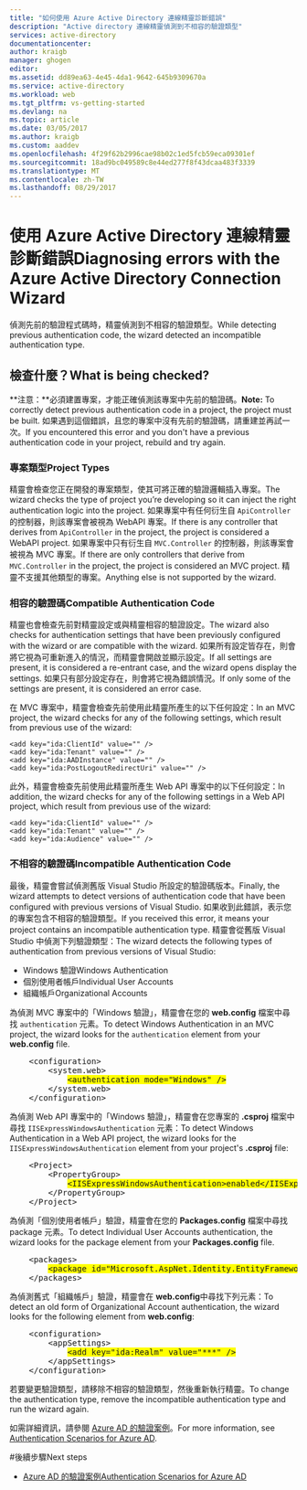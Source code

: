```yaml
---
title: "如何使用 Azure Active Directory 連線精靈診斷錯誤"
description: "Active directory 連線精靈偵測到不相容的驗證類型"
services: active-directory
documentationcenter: 
author: kraigb
manager: ghogen
editor: 
ms.assetid: dd89ea63-4e45-4da1-9642-645b9309670a
ms.service: active-directory
ms.workload: web
ms.tgt_pltfrm: vs-getting-started
ms.devlang: na
ms.topic: article
ms.date: 03/05/2017
ms.author: kraigb
ms.custom: aaddev
ms.openlocfilehash: 4f29f62b2996cae98b02c1ed5fcb59eca09301ef
ms.sourcegitcommit: 18ad9bc049589c8e44ed277f8f43dcaa483f3339
ms.translationtype: MT
ms.contentlocale: zh-TW
ms.lasthandoff: 08/29/2017
---
```

# <a name="diagnosing-errors-with-the-azure-active-directory-connection-wizard"></a><span data-ttu-id="07ba7-103">使用 Azure Active Directory 連線精靈診斷錯誤</span><span class="sxs-lookup"><span data-stu-id="07ba7-103">Diagnosing errors with the Azure Active Directory Connection Wizard</span></span>
<span data-ttu-id="07ba7-104">偵測先前的驗證程式碼時，精靈偵測到不相容的驗證類型。</span><span class="sxs-lookup"><span data-stu-id="07ba7-104">While detecting previous authentication code, the wizard detected an incompatible authentication type.</span></span>   

## <a name="what-is-being-checked"></a><span data-ttu-id="07ba7-105">檢查什麼？</span><span class="sxs-lookup"><span data-stu-id="07ba7-105">What is being checked?</span></span>
<span data-ttu-id="07ba7-106">**注意：**必須建置專案，才能正確偵測該專案中先前的驗證碼。</span><span class="sxs-lookup"><span data-stu-id="07ba7-106">**Note:** To correctly detect previous authentication code in a project, the project must be built.</span></span>  <span data-ttu-id="07ba7-107">如果遇到這個錯誤，且您的專案中沒有先前的驗證碼，請重建並再試一次。</span><span class="sxs-lookup"><span data-stu-id="07ba7-107">If you encountered this error and you don't have a previous authentication code in your project, rebuild and try again.</span></span>

### <a name="project-types"></a><span data-ttu-id="07ba7-108">專案類型</span><span class="sxs-lookup"><span data-stu-id="07ba7-108">Project Types</span></span>
<span data-ttu-id="07ba7-109">精靈會檢查您正在開發的專案類型，使其可將正確的驗證邏輯插入專案。</span><span class="sxs-lookup"><span data-stu-id="07ba7-109">The wizard checks the type of project you’re developing so it can inject the right authentication logic into the project.</span></span>  <span data-ttu-id="07ba7-110">如果專案中有任何衍生自 `ApiController` 的控制器，則該專案會被視為 WebAPI 專案。</span><span class="sxs-lookup"><span data-stu-id="07ba7-110">If there is any controller that derives from `ApiController` in the project, the project is considered a WebAPI project.</span></span>  <span data-ttu-id="07ba7-111">如果專案中只有衍生自 `MVC.Controller` 的控制器，則該專案會被視為 MVC 專案。</span><span class="sxs-lookup"><span data-stu-id="07ba7-111">If there are only controllers that derive from `MVC.Controller` in the project, the project is considered an MVC project.</span></span>  <span data-ttu-id="07ba7-112">精靈不支援其他類型的專案。</span><span class="sxs-lookup"><span data-stu-id="07ba7-112">Anything else is not supported by the wizard.</span></span>

### <a name="compatible-authentication-code"></a><span data-ttu-id="07ba7-113">相容的驗證碼</span><span class="sxs-lookup"><span data-stu-id="07ba7-113">Compatible Authentication Code</span></span>
<span data-ttu-id="07ba7-114">精靈也會檢查先前對精靈設定或與精靈相容的驗證設定。</span><span class="sxs-lookup"><span data-stu-id="07ba7-114">The wizard also checks for authentication settings that have been previously configured with the wizard or are compatible with the wizard.</span></span>  <span data-ttu-id="07ba7-115">如果所有設定皆存在，則會將它視為可重新進入的情況，而精靈會開啟並顯示設定。</span><span class="sxs-lookup"><span data-stu-id="07ba7-115">If all settings are present, it is considered a re-entrant case, and the wizard opens display the settings.</span></span>  <span data-ttu-id="07ba7-116">如果只有部分設定存在，則會將它視為錯誤情況。</span><span class="sxs-lookup"><span data-stu-id="07ba7-116">If only some of the settings are present, it is considered an error case.</span></span>

<span data-ttu-id="07ba7-117">在 MVC 專案中，精靈會檢查先前使用此精靈所產生的以下任何設定：</span><span class="sxs-lookup"><span data-stu-id="07ba7-117">In an MVC project, the wizard checks for any of the following settings, which result from previous use of the wizard:</span></span>

    <add key="ida:ClientId" value="" />
    <add key="ida:Tenant" value="" />
    <add key="ida:AADInstance" value="" />
    <add key="ida:PostLogoutRedirectUri" value="" />

<span data-ttu-id="07ba7-118">此外，精靈會檢查先前使用此精靈所產生 Web API 專案中的以下任何設定：</span><span class="sxs-lookup"><span data-stu-id="07ba7-118">In addition, the wizard checks for any of the following settings in a Web API project, which result from previous use of the wizard:</span></span>

    <add key="ida:ClientId" value="" />
    <add key="ida:Tenant" value="" />
    <add key="ida:Audience" value="" />

### <a name="incompatible-authentication-code"></a><span data-ttu-id="07ba7-119">不相容的驗證碼</span><span class="sxs-lookup"><span data-stu-id="07ba7-119">Incompatible Authentication Code</span></span>
<span data-ttu-id="07ba7-120">最後，精靈會嘗試偵測舊版 Visual Studio 所設定的驗證碼版本。</span><span class="sxs-lookup"><span data-stu-id="07ba7-120">Finally, the wizard attempts to detect versions of authentication code that have been configured with previous versions of Visual Studio.</span></span> <span data-ttu-id="07ba7-121">如果收到此錯誤，表示您的專案包含不相容的驗證類型。</span><span class="sxs-lookup"><span data-stu-id="07ba7-121">If you received this error, it means your project contains an incompatible authentication type.</span></span> <span data-ttu-id="07ba7-122">精靈會從舊版 Visual Studio 中偵測下列驗證類型：</span><span class="sxs-lookup"><span data-stu-id="07ba7-122">The wizard detects the following types of authentication from previous versions of Visual Studio:</span></span>

* <span data-ttu-id="07ba7-123">Windows 驗證</span><span class="sxs-lookup"><span data-stu-id="07ba7-123">Windows Authentication</span></span> 
* <span data-ttu-id="07ba7-124">個別使用者帳戶</span><span class="sxs-lookup"><span data-stu-id="07ba7-124">Individual User Accounts</span></span> 
* <span data-ttu-id="07ba7-125">組織帳戶</span><span class="sxs-lookup"><span data-stu-id="07ba7-125">Organizational Accounts</span></span> 

<span data-ttu-id="07ba7-126">為偵測 MVC 專案中的「Windows 驗證」，精靈會在您的 **web.config** 檔案中尋找 `authentication` 元素。</span><span class="sxs-lookup"><span data-stu-id="07ba7-126">To detect Windows Authentication in an MVC project, the wizard looks for the `authentication` element from your **web.config** file.</span></span>

<pre>
    &lt;configuration&gt;
        &lt;system.web&gt;
            <span style="background-color: yellow">&lt;authentication mode="Windows" /&gt;</span>
        &lt;/system.web&gt;
    &lt;/configuration&gt;
</pre>

<span data-ttu-id="07ba7-127">為偵測 Web API 專案中的「Windows 驗證」，精靈會在您專案的 **.csproj** 檔案中尋找 `IISExpressWindowsAuthentication` 元素：</span><span class="sxs-lookup"><span data-stu-id="07ba7-127">To detect Windows Authentication in a Web API project, the wizard looks for the `IISExpressWindowsAuthentication` element from your project's **.csproj** file:</span></span>

<pre>
    &lt;Project&gt;
        &lt;PropertyGroup&gt;
            <span style="background-color: yellow">&lt;IISExpressWindowsAuthentication&gt;enabled&lt;/IISExpressWindowsAuthentication&gt;</span>
        &lt;/PropertyGroup>
    &lt;/Project&gt;
</pre>

<span data-ttu-id="07ba7-128">為偵測「個別使用者帳戶」驗證，精靈會在您的 **Packages.config** 檔案中尋找 package 元素。</span><span class="sxs-lookup"><span data-stu-id="07ba7-128">To detect Individual User Accounts authentication, the wizard looks for the package element from your **Packages.config** file.</span></span>

<pre>
    &lt;packages&gt;
        <span style="background-color: yellow">&lt;package id="Microsoft.AspNet.Identity.EntityFramework" version="2.1.0" targetFramework="net45" /&gt;</span>
    &lt;/packages&gt;
</pre>

<span data-ttu-id="07ba7-129">為偵測舊式「組織帳戶」驗證，精靈會在 **web.config**中尋找下列元素：</span><span class="sxs-lookup"><span data-stu-id="07ba7-129">To detect an old form of Organizational Account authentication, the wizard looks for the following element from **web.config**:</span></span>

<pre>
    &lt;configuration&gt;
        &lt;appSettings&gt;
            <span style="background-color: yellow">&lt;add key="ida:Realm" value="***" /&gt;</span>
        &lt;/appSettings&gt;
    &lt;/configuration&gt;
</pre>

<span data-ttu-id="07ba7-130">若要變更驗證類型，請移除不相容的驗證類型，然後重新執行精靈。</span><span class="sxs-lookup"><span data-stu-id="07ba7-130">To change the authentication type, remove the incompatible authentication type and run the wizard again.</span></span>

<span data-ttu-id="07ba7-131">如需詳細資訊，請參閱 [Azure AD 的驗證案例](active-directory-authentication-scenarios.md)。</span><span class="sxs-lookup"><span data-stu-id="07ba7-131">For more information, see [Authentication Scenarios for Azure AD](active-directory-authentication-scenarios.md).</span></span>

#<a name="next-steps"></a><span data-ttu-id="07ba7-132">後續步驟</span><span class="sxs-lookup"><span data-stu-id="07ba7-132">Next steps</span></span>
- [<span data-ttu-id="07ba7-133">Azure AD 的驗證案例</span><span class="sxs-lookup"><span data-stu-id="07ba7-133">Authentication Scenarios for Azure AD</span></span>](active-directory-authentication-scenarios.md)